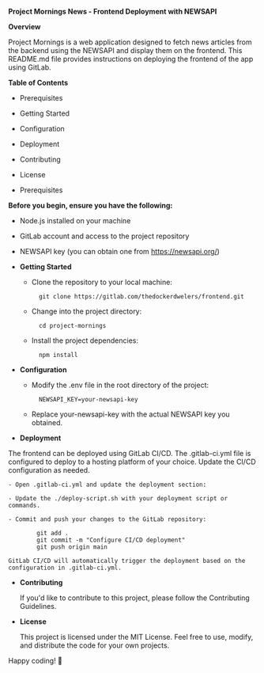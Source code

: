 **Project Mornings News - Frontend Deployment with NEWSAPI**

**Overview**

Project Mornings is a web application designed to fetch news articles from the backend using the NEWSAPI and display them on the frontend. This README.md file provides instructions on deploying the frontend of the app using GitLab.

**Table of Contents**

 - Prerequisites
 - Getting Started
 - Configuration
 - Deployment
 - Contributing
 - License


- Prerequisites

**Before you begin, ensure you have the following:**

 - Node.js installed on your machine
 - GitLab account and access to the project repository
 - NEWSAPI key (you can obtain one from https://newsapi.org/)

- **Getting Started**

    - Clone the repository to your local machine:

            git clone https://gitlab.com/thedockerdwelers/frontend.git

    - Change into the project directory:

            cd project-mornings

    - Install the project dependencies:

            npm install

- **Configuration**

    - Modify the .env file in the root directory of the project:

            NEWSAPI_KEY=your-newsapi-key

    - Replace your-newsapi-key with the actual NEWSAPI key you obtained.

- **Deployment**

The frontend can be deployed using GitLab CI/CD. The .gitlab-ci.yml file is configured to deploy to a hosting platform of your choice. Update the CI/CD configuration as needed.

    - Open .gitlab-ci.yml and update the deployment section:

    - Update the ./deploy-script.sh with your deployment script or commands.

    - Commit and push your changes to the GitLab repository:

            git add .
            git commit -m "Configure CI/CD deployment"
            git push origin main

    GitLab CI/CD will automatically trigger the deployment based on the configuration in .gitlab-ci.yml.

- **Contributing**

    If you'd like to contribute to this project, please follow the Contributing Guidelines.

- **License**

    This project is licensed under the MIT License. Feel free to use, modify, and distribute the code for your own projects.

Happy coding! 🚀